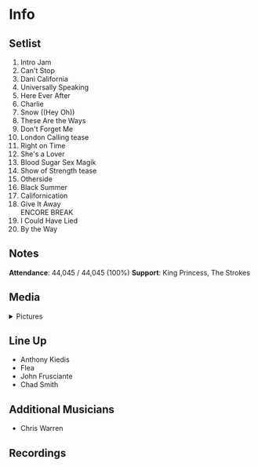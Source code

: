# Info

## Setlist

1. Intro Jam
2. Can't Stop
3. Dani California
4. Universally Speaking
5. Here Ever After
6. Charlie
7. Snow ((Hey Oh))
8. These Are the Ways
9. Don't Forget Me
10. London Calling tease
11. Right on Time
12. She's a Lover
13. Blood Sugar Sex Magik
14. Show of Strength tease
15. Otherside
16. Black Summer
17. Californication
18. Give It Away
<br>ENCORE BREAK
19. I Could Have Lied
20. By the Way

## Notes

**Attendance**: 44,045 / 44,045 (100%)
**Support**: King Princess, The Strokes

## Media 

<details>
  <summary>Pictures</summary>
  <!--<img alt="Setlist" title="Setlist" src="_.jpg" height="200" />-->
</details>

## Line Up

* Anthony Kiedis
* Flea
* John Frusciante
* Chad Smith

## Additional Musicians
* Chris Warren

## Recordings
